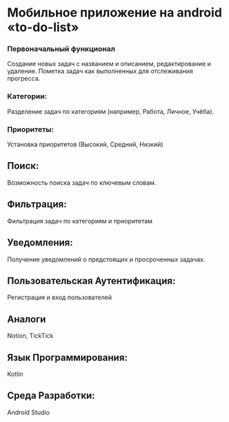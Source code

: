 # Мобильное приложение на android «to-do-list»
### Первоначальный функционал
Создание новых задач с названием и описанием, редактирование и удаление. Пометка задач как выполненных для отслеживания прогресса.
### Категории: 
Разделение задач по категориям (например, Работа, Личное, Учёба).
### Приоритеты: 
Установка приоритетов (Высокий, Средний, Низкий) 
## Поиск: 
Возможность поиска задач по ключевым словам.
## Фильтрация: 
Фильтрация задач по категориям и приоритетам
## Уведомления: 
Получение уведомлений о предстоящих и просроченных задачах.
## Пользовательская Аутентификация: 
Регистрация и вход пользователей

## Аналоги
Notion, TickTick

## Язык Программирования: 
Kotlin
## Среда Разработки: 
Android Studio
